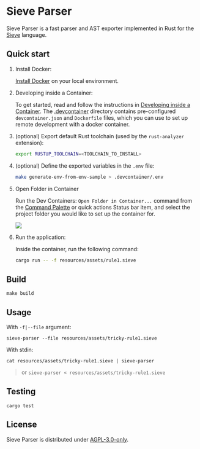 # Sieve Parser

Sieve Parser is a fast parser and AST exporter implemented in Rust for the [Sieve](https://datatracker.ietf.org/doc/html/rfc5228) language.

## Quick start

1. Install Docker:

    [Install Docker](https://docs.docker.com/get-docker/) on your local environment.
    <br/>

2. Developing inside a Container:

    To get started, read and follow the instructions in [Developing inside a Container](https://code.visualstudio.com/docs/remote/containers). The [.devcontainer](.devcontainer) directory contains pre-configured `devcontainer.json` and `Dockerfile` files, which you can use to set up remote development with a docker container.
    <br/>

3. (optional) Export default Rust toolchain (used by the `rust-analyzer` extension):

    ```sh
    export RUSTUP_TOOLCHAIN=<TOOLCHAIN_TO_INSTALL>
    ```

4. (optional) Define the exported variables in the `.env` file:

    ```sh
    make generate-env-from-env-sample > .devcontainer/.env
    ```

5. Open Folder in Container

    Run the Dev Containers: `Open Folder in Container...` command from the [Command Palette](https://code.visualstudio.com/docs/getstarted/userinterface#_command-palette) or quick actions Status bar item, and select the project folder you would like to set up the container for.

    ![](https://code.visualstudio.com/assets/docs/devcontainers/containers/remote-dev-status-bar.png)

6. Run the application:

    Inside the container, run the following command:

    ```sh
    cargo run -- -f resources/assets/rule1.sieve
    ```

## Build

    make build

## Usage

With `-f|--file` argument:

    sieve-parser --file resources/assets/tricky-rule1.sieve

With stdin:

    cat resources/assets/tricky-rule1.sieve | sieve-parser

> or `sieve-parser < resources/assets/tricky-rule1.sieve`

## Testing

    cargo test

## License

Sieve Parser is distributed under [AGPL-3.0-only](LICENSE).
